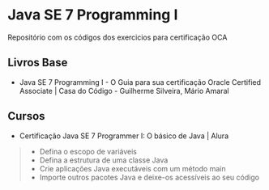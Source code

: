 # Java SE 7 Programming I

Repositório com os códigos dos exercicios para certificação OCA

## Livros Base

* Java SE 7 Programming I - O Guia para sua certificação Oracle Certified Associate | Casa do Código - Guilherme Silveira, Mário Amaral

## Cursos

* Certificação Java SE 7 Programmer I: O básico de Java | Alura
>* Defina o escopo de variáveis
>* Defina a estrutura de uma classe Java
>* Crie aplicações Java executáveis com um método main
>* Importe outros pacotes Java e deixe-os acessíveis ao seu código
